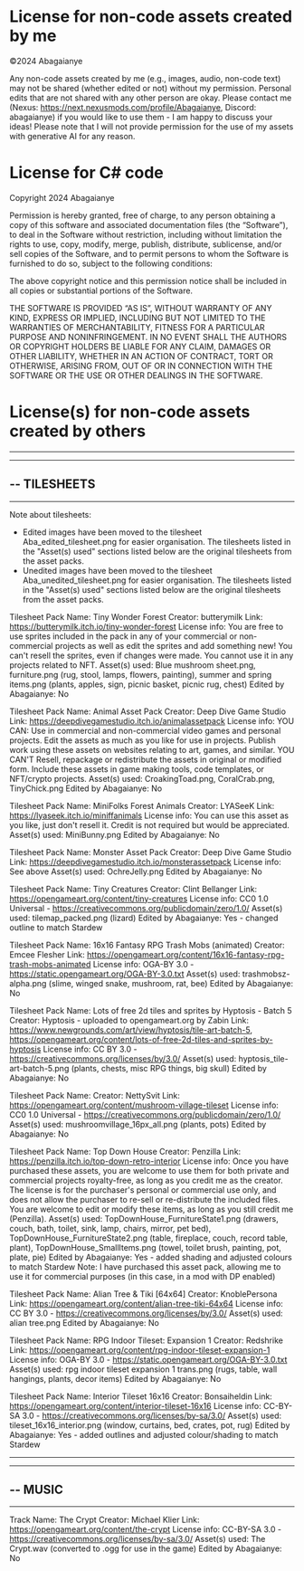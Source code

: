# License for non-code assets created by me

©2024 Abagaianye 

Any non-code assets created by me (e.g., images, audio, non-code text) may not be shared (whether edited or not) without my permission. Personal edits that are not shared with any other person are okay. Please contact me (Nexus: https://next.nexusmods.com/profile/Abagaianye, Discord: abagaianye) if you would like to use them - I am happy to discuss your ideas! Please note that I will not provide permission for the use of my assets with generative AI for any reason.


# License for C# code

Copyright 2024 Abagaianye

Permission is hereby granted, free of charge, to any person obtaining a copy of this software and associated documentation files (the “Software”), to deal in the Software without restriction, including without limitation the rights to use, copy, modify, merge, publish, distribute, sublicense, and/or sell copies of the Software, and to permit persons to whom the Software is furnished to do so, subject to the following conditions:

The above copyright notice and this permission notice shall be included in all copies or substantial portions of the Software.

THE SOFTWARE IS PROVIDED “AS IS”, WITHOUT WARRANTY OF ANY KIND, EXPRESS OR IMPLIED, INCLUDING BUT NOT LIMITED TO THE WARRANTIES OF MERCHANTABILITY, FITNESS FOR A PARTICULAR PURPOSE AND NONINFRINGEMENT. IN NO EVENT SHALL THE AUTHORS OR COPYRIGHT HOLDERS BE LIABLE FOR ANY CLAIM, DAMAGES OR OTHER LIABILITY, WHETHER IN AN ACTION OF CONTRACT, TORT OR OTHERWISE, ARISING FROM, OUT OF OR IN CONNECTION WITH THE SOFTWARE OR THE USE OR OTHER DEALINGS IN THE SOFTWARE.


# License(s) for non-code assets created by others

---------------------------------
---------------------------------
-- TILESHEETS
---------------------------------
---------------------------------

Note about tilesheets: 
- Edited images have been moved to the tilesheet Aba_edited_tilesheet.png for easier organisation. The tilesheets listed in the "Asset(s) used" sections listed below are the original tilesheets from the asset packs.
- Unedited images have been moved to the tilesheet Aba_unedited_tilesheet.png for easier organisation. The tilesheets listed in the "Asset(s) used" sections listed below are the original tilesheets from the asset packs.

Tilesheet Pack Name: Tiny Wonder Forest
Creator: butterymilk
Link: https://butterymilk.itch.io/tiny-wonder-forest
License info: You are free to use sprites included in the pack in any of your commercial or non-commercial projects as well as edit the sprites and add something new! You can't resell the sprites, even if changes were made. You cannot use it in any projects related to NFT.
Asset(s) used: Blue mushroom sheet.png, furniture.png (rug, stool, lamps, flowers, painting), summer and spring items.png (plants, apples, sign, picnic basket, picnic rug, chest)
Edited by Abagaianye: No

Tilesheet Pack Name: Animal Asset Pack
Creator: Deep Dive Game Studio
Link: https://deepdivegamestudio.itch.io/animalassetpack
License info: 
YOU CAN:
    Use in commercial and non-commercial video games and personal projects.
    Edit the assets as much as you like for use in projects.
    Publish work using these assets on websites relating to art, games, and similar. 
YOU CAN'T
    Resell, repackage or redistribute the assets in original or modified form.
    Include these assets in game making tools, code templates, or NFT/crypto projects. 
Asset(s) used: CroakingToad.png, CoralCrab.png, TinyChick.png
Edited by Abagaianye: No

Tilesheet Pack Name: MiniFolks Forest Animals
Creator: LYASeeK
Link: https://lyaseek.itch.io/miniffanimals
License info: You can use this asset as you like, just don't resell it. Credit is not required but would be appreciated. 
Asset(s) used: MiniBunny.png
Edited by Abagaianye: No

Tilesheet Pack Name: Monster Asset Pack
Creator: Deep Dive Game Studio
Link: https://deepdivegamestudio.itch.io/monsterassetpack
License info: See above
Asset(s) used: OchreJelly.png
Edited by Abagaianye: No

Tilesheet Pack Name: Tiny Creatures
Creator: Clint Bellanger
Link: https://opengameart.org/content/tiny-creatures
License info: CC0 1.0 Universal - https://creativecommons.org/publicdomain/zero/1.0/
Asset(s) used: tilemap_packed.png (lizard)
Edited by Abagaianye: Yes - changed outline to match Stardew

Tilesheet Pack Name: 16x16 Fantasy RPG Trash Mobs (animated)
Creator: Emcee Flesher
Link: https://opengameart.org/content/16x16-fantasy-rpg-trash-mobs-animated
License info: OGA-BY 3.0 - https://static.opengameart.org/OGA-BY-3.0.txt
Asset(s) used: trashmobsz-alpha.png (slime, winged snake, mushroom, rat, bee)
Edited by Abagaianye: No

Tilesheet Pack Name: Lots of free 2d tiles and sprites by Hyptosis - Batch 5
Creator: Hyptosis - uploaded to opengameart.org by Zabin
Link: https://www.newgrounds.com/art/view/hyptosis/tile-art-batch-5, https://opengameart.org/content/lots-of-free-2d-tiles-and-sprites-by-hyptosis
License info: CC BY 3.0 - https://creativecommons.org/licenses/by/3.0/
Asset(s) used: hyptosis_tile-art-batch-5.png (plants, chests, misc RPG things, big skull)
Edited by Abagaianye: No

Tilesheet Pack Name:
Creator: NettySvit
Link: https://opengameart.org/content/mushroom-village-tileset
License info: CC0 1.0 Universal - https://creativecommons.org/publicdomain/zero/1.0/
Asset(s) used: mushroomvillage_16px_all.png (plants, pots)
Edited by Abagaianye: No

Tilesheet Pack Name: Top Down House
Creator: Penzilla
Link: https://penzilla.itch.io/top-down-retro-interior
License info: Once you have purchased these assets, you are welcome to use them for both private and commercial projects royalty-free, as long as you credit me as the creator. The license is for the purchaser's personal or commercial use only, and does not allow the purchaser to re-sell or re-distribute the included files. You are welcome to edit or modify these items, as long as you still credit me (Penzilla).
Asset(s) used: TopDownHouse_FurnitureState1.png (drawers, couch, bath, toilet, sink, lamp, chairs, mirror, pet bed), TopDownHouse_FurnitureState2.png (table, fireplace, couch, record table, plant), TopDownHouse_SmallItems.png (towel, toilet brush, painting, pot, plate, pie)
Edited by Abagaianye: Yes - added shading and adjusted colours to match Stardew
Note: I have purchased this asset pack, allowing me to use it for commercial purposes (in this case, in a mod with DP enabled)

Tilesheet Pack Name: Alian Tree & Tiki [64x64]
Creator: KnoblePersona
Link: https://opengameart.org/content/alian-tree-tiki-64x64
License info: CC BY 3.0 - https://creativecommons.org/licenses/by/3.0/
Asset(s) used: alian tree.png
Edited by Abagaianye: No

Tilesheet Pack Name: RPG Indoor Tileset: Expansion 1
Creator: Redshrike
Link: https://opengameart.org/content/rpg-indoor-tileset-expansion-1
License info: OGA-BY 3.0 - https://static.opengameart.org/OGA-BY-3.0.txt
Asset(s) used: rpg indoor tileset expansion 1 trans.png (rugs, table, wall hangings, plants, decor items)
Edited by Abagaianye: No

Tilesheet Pack Name: Interior Tileset 16x16
Creator: Bonsaiheldin
Link: https://opengameart.org/content/interior-tileset-16x16
License info: CC-BY-SA 3.0 - https://creativecommons.org/licenses/by-sa/3.0/
Asset(s) used: tileset_16x16_interior.png (window, curtains, bed, crates, pot, rug)
Edited by Abagaianye: Yes - added outlines and adjusted colour/shading to match Stardew

---------------------------------
---------------------------------
-- MUSIC
---------------------------------
---------------------------------

Track Name: The Crypt
Creator: Michael Klier
Link: https://opengameart.org/content/the-crypt
License info: CC-BY-SA 3.0 - https://creativecommons.org/licenses/by-sa/3.0/
Asset(s) used: The Crypt.wav (converted to .ogg for use in the game)
Edited by Abagaianye: No